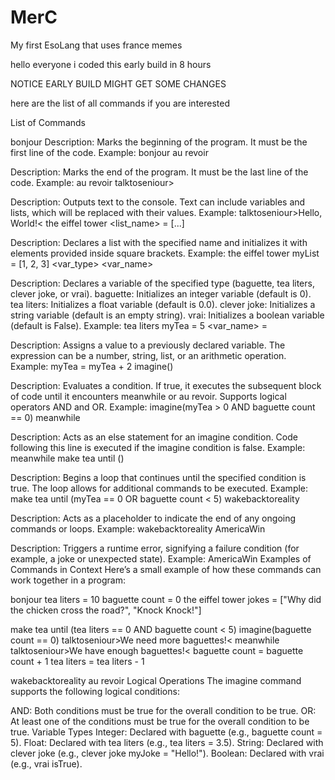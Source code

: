 # MerC
My first EsoLang that uses france memes


hello everyone i coded this early build in 8 hours

NOTICE EARLY BUILD MIGHT GET SOME CHANGES

here are the list of all commands if you are interested

List of Commands



bonjour
Description: Marks the beginning of the program. It must be the first line of the code.
Example:
bonjour
au revoir

Description: Marks the end of the program. It must be the last line of the code.
Example:
au revoir
talktoseniour>

Description: Outputs text to the console. Text can include variables and lists, which will be replaced with their values.
Example:
talktoseniour>Hello, World!<
the eiffel tower <list_name> = [...]

Description: Declares a list with the specified name and initializes it with elements provided inside square brackets.
Example:
the eiffel tower myList = [1, 2, 3]
<var_type> <var_name>

Description: Declares a variable of the specified type (baguette, tea liters, clever joke, or vrai).
baguette: Initializes an integer variable (default is 0).
tea liters: Initializes a float variable (default is 0.0).
clever joke: Initializes a string variable (default is an empty string).
vrai: Initializes a boolean variable (default is False).
Example:
tea liters myTea = 5
<var_name> = <expression>

Description: Assigns a value to a previously declared variable. The expression can be a number, string, list, or an arithmetic operation.
Example:
myTea = myTea + 2
imagine(<condition>)

Description: Evaluates a condition. If true, it executes the subsequent block of code until it encounters meanwhile or au revoir. Supports logical operators AND and OR.
Example:
imagine(myTea > 0 AND baguette count == 0)
meanwhile

Description: Acts as an else statement for an imagine condition. Code following this line is executed if the imagine condition is false.
Example:
meanwhile
make tea until (<condition>)

Description: Begins a loop that continues until the specified condition is true. The loop allows for additional commands to be executed.
Example:
make tea until (myTea == 0 OR baguette count < 5)
wakebacktoreality

Description: Acts as a placeholder to indicate the end of any ongoing commands or loops.
Example:
wakebacktoreality
AmericaWin

Description: Triggers a runtime error, signifying a failure condition (for example, a joke or unexpected state).
Example:
AmericaWin
Examples of Commands in Context
Here’s a small example of how these commands can work together in a program:

bonjour
tea liters = 10
baguette count = 0
the eiffel tower jokes = ["Why did the chicken cross the road?", "Knock Knock!"]

make tea until (tea liters == 0 AND baguette count < 5)
    imagine(baguette count == 0)
        talktoseniour>We need more baguettes!<
    meanwhile
        talktoseniour>We have enough baguettes!<
    baguette count = baguette count + 1
    tea liters = tea liters - 1

wakebacktoreality
au revoir
Logical Operations
The imagine command supports the following logical conditions:

AND: Both conditions must be true for the overall condition to be true.
OR: At least one of the conditions must be true for the overall condition to be true.
Variable Types
Integer: Declared with baguette (e.g., baguette count = 5).
Float: Declared with tea liters (e.g., tea liters = 3.5).
String: Declared with clever joke (e.g., clever joke myJoke = "Hello!").
Boolean: Declared with vrai (e.g., vrai isTrue).
